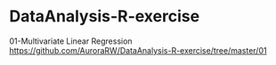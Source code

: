 # DataAnalysis-R-exercise
01-Multivariate Linear Regression
https://github.com/AuroraRW/DataAnalysis-R-exercise/tree/master/01
